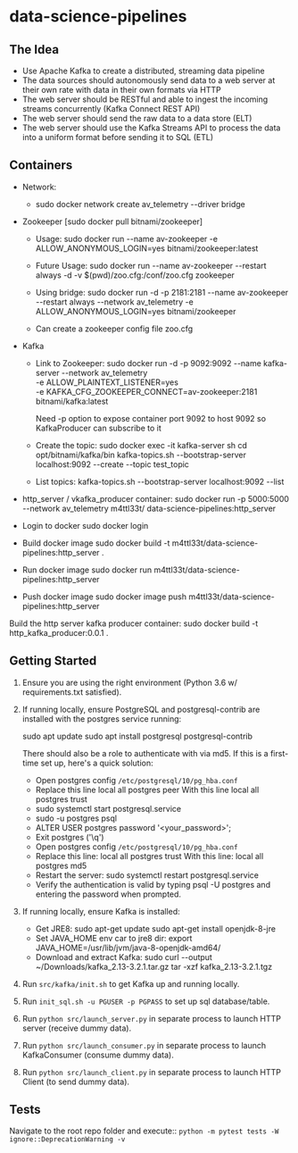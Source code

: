 # data-science-pipelines

## The Idea

- Use Apache Kafka to create a distributed, streaming data pipeline
- The data sources should autonomously send data to a web server at their own rate with data in their own formats via HTTP
- The web server should be RESTful and able to ingest the incoming streams concurrently (Kafka Connect REST API)
- The web server should send the raw data to a data store (ELT)
- The web server should use the Kafka Streams API to process the data into a uniform format before sending it to SQL (ETL)

## Containers

- Network:
  - sudo docker network create av_telemetry --driver bridge

- Zookeeper [sudo docker pull bitnami/zookeeper]
  - Usage: sudo docker run --name av-zookeeper -e ALLOW_ANONYMOUS_LOGIN=yes bitnami/zookeeper:latest
  - Future Usage: sudo docker run --name av-zookeeper --restart always -d -v $(pwd)/zoo.cfg:/conf/zoo.cfg zookeeper
  - Using bridge: sudo docker run -d -p 2181:2181 --name av-zookeeper --restart always --network av_telemetry -e ALLOW_ANONYMOUS_LOGIN=yes bitnami/zookeeper

  - Can create a zookeeper config file zoo.cfg

- Kafka
  - Link to Zookeeper: sudo docker run -d -p 9092:9092 --name kafka-server --network av_telemetry \
    -e ALLOW_PLAINTEXT_LISTENER=yes \
    -e KAFKA_CFG_ZOOKEEPER_CONNECT=av-zookeeper:2181 \
    bitnami/kafka:latest

    Need -p option to expose container port 9092 to host 9092 so KafkaProducer can subscribe to it
  

  - Create the topic:
      sudo docker exec -it kafka-server sh
      cd opt/bitnami/kafka/bin
      kafka-topics.sh --bootstrap-server localhost:9092 --create --topic test_topic
  - List topics:
      kafka-topics.sh --bootstrap-server localhost:9092 --list

- http_server / vkafka_producer container:
  sudo docker run -p 5000:5000 --network av_telemetry m4ttl33t/    data-science-pipelines:http_server


- Login to docker
sudo docker login


- Build docker image
sudo docker build -t m4ttl33t/data-science-pipelines:http_server .

- Run docker image
sudo docker run m4ttl33t/data-science-pipelines:http_server

- Push docker image
sudo docker image push m4ttl33t/data-science-pipelines:http_server


Build the http server kafka producer container:
 sudo docker build -t http_kafka_producer:0.0.1 .

## Getting Started

1. Ensure you are using the right environment (Python 3.6 w/ requirements.txt satisfied).
2. If running locally, ensure PostgreSQL and postgresql-contrib are installed with the postgres service running:

    sudo apt update
    sudo apt install postgresql postgresql-contrib

    There should also be a role to authenticate with via md5.
    If this is a first-time set up, here's a quick solution:

    - Open postgres config `/etc/postgresql/10/pg_hba.conf`
    - Replace this line
        local   all             postgres                         peer
      With this line
        local   all             postgres                         trust
    - sudo systemctl start postgresql.service
    - sudo -u postgres psql
    - ALTER USER postgres password '<your_password>';
    - Exit postgres ('\q')
    - Open postgres config `/etc/postgresql/10/pg_hba.conf`
    - Replace this line:
         local   all             postgres                         trust
      With this line:
         local   all             postgres                         md5
    - Restart the server: sudo systemctl restart postgresql.service
    - Verify the authentication is valid by typing psql -U postgres and entering the password when prompted.
3. If running locally, ensure Kafka is installed:

   - Get JRE8:
     sudo apt-get update
     sudo apt-get install openjdk-8-jre
   - Set JAVA_HOME env car to jre8 dir:
     export JAVA_HOME=/usr/lib/jvm/java-8-openjdk-amd64/
   - Download and extract Kafka:
     sudo curl --output ~/Downloads/kafka_2.13-3.2.1.tar.gz
     tar -xzf kafka_2.13-3.2.1.tgz

4. Run ``src/kafka/init.sh`` to get Kafka up and running locally.
5. Run ``init_sql.sh -u PGUSER -p PGPASS`` to set up sql database/table.
6. Run ``python src/launch_server.py`` in separate process to launch HTTP server (receive dummy data).
7. Run ``python src/launch_consumer.py`` in separate process to launch KafkaConsumer (consume dummy data).
8. Run ``python src/launch_client.py`` in separate process to launch HTTP Client (to send dummy data).



## Tests

Navigate to the root repo folder and execute::
    ```python -m pytest tests -W ignore::DeprecationWarning -v```
